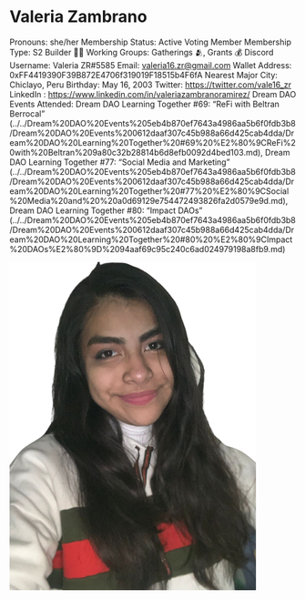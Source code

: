 # Valeria Zambrano

Pronouns: she/her
Membership Status: Active Voting Member
Membership Type: S2 Builder 🧑‍🚀
Working Groups: Gatherings 🫂, Grants 💰
Discord Username: Valeria ZR#5585
Email: valeria16.zr@gmail.com
Wallet Address: 0xFF4419390F39B872E4706f319019F18515b4F6fA
Nearest Major City: Chiclayo, Peru
Birthday: May 16, 2003
Twitter: https://twitter.com/vale16_zr
LinkedIn : https://www.linkedin.com/in/valeriazambranoramirez/
Dream DAO Events Attended: Dream DAO Learning Together #69: “ReFi with Beltran Berrocal” (../../Dream%20DAO%20Events%205eb4b870ef7643a4986aa5b6f0fdb3b8/Dream%20DAO%20Events%200612daaf307c45b988a66d425cab4dda/Dream%20DAO%20Learning%20Together%20#69%20%E2%80%9CReFi%20with%20Beltran%209a80c32b28814b6d8efb0092d4bed103.md), Dream DAO Learning Together #77: “Social Media and Marketing” (../../Dream%20DAO%20Events%205eb4b870ef7643a4986aa5b6f0fdb3b8/Dream%20DAO%20Events%200612daaf307c45b988a66d425cab4dda/Dream%20DAO%20Learning%20Together%20#77%20%E2%80%9CSocial%20Media%20and%20%20a0d69129e754472493826fa2d0579e9d.md), Dream DAO Learning Together #80: “Impact DAOs” (../../Dream%20DAO%20Events%205eb4b870ef7643a4986aa5b6f0fdb3b8/Dream%20DAO%20Events%200612daaf307c45b988a66d425cab4dda/Dream%20DAO%20Learning%20Together%20#80%20%E2%80%9CImpact%20DAOs%E2%80%9D%2094aaf69c95c240c6ad024979198a8fb9.md)

![image-removebg-preview - Valeria Zambrano.png](Valeria%20Zambrano%20881d86409e274c9f8856ac2bae843c65/image-removebg-preview_-_Valeria_Zambrano.png)